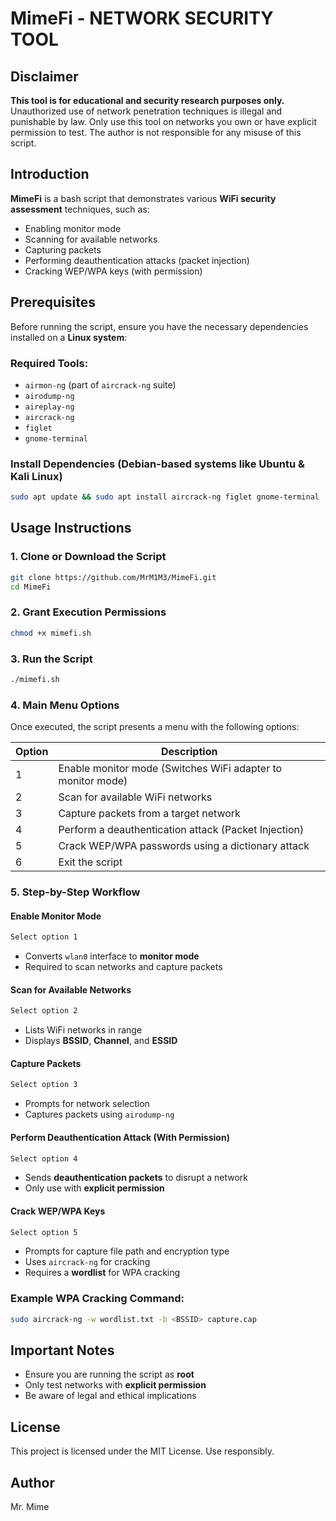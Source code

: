 # MimeFi - NETWORK SECURITY TOOL

## Disclaimer
**This tool is for educational and security research purposes only.** Unauthorized use of network penetration techniques is illegal and punishable by law. Only use this tool on networks you own or have explicit permission to test. The author is not responsible for any misuse of this script.

## Introduction
**MimeFi** is a bash script that demonstrates various **WiFi security assessment** techniques, such as:
- Enabling monitor mode
- Scanning for available networks
- Capturing packets
- Performing deauthentication attacks (packet injection)
- Cracking WEP/WPA keys (with permission)

## Prerequisites
Before running the script, ensure you have the necessary dependencies installed on a **Linux system**:

### Required Tools:
- `airmon-ng` (part of `aircrack-ng` suite)
- `airodump-ng`
- `aireplay-ng`
- `aircrack-ng`
- `figlet`
- `gnome-terminal`

### Install Dependencies (Debian-based systems like Ubuntu & Kali Linux)
```bash
sudo apt update && sudo apt install aircrack-ng figlet gnome-terminal
```

## Usage Instructions

### 1. Clone or Download the Script
```bash
git clone https://github.com/MrM1M3/MimeFi.git
cd MimeFi
```

### 2. Grant Execution Permissions
```bash
chmod +x mimefi.sh
```

### 3. Run the Script
```bash
./mimefi.sh
```

### 4. Main Menu Options
Once executed, the script presents a menu with the following options:

| Option | Description |
|--------|-------------|
| 1 | Enable monitor mode (Switches WiFi adapter to monitor mode) |
| 2 | Scan for available WiFi networks |
| 3 | Capture packets from a target network |
| 4 | Perform a deauthentication attack (Packet Injection) |
| 5 | Crack WEP/WPA passwords using a dictionary attack |
| 6 | Exit the script |

### 5. Step-by-Step Workflow
#### **Enable Monitor Mode**
```bash
Select option 1
```
- Converts `wlan0` interface to **monitor mode**
- Required to scan networks and capture packets

#### **Scan for Available Networks**
```bash
Select option 2
```
- Lists WiFi networks in range
- Displays **BSSID**, **Channel**, and **ESSID**

#### **Capture Packets**
```bash
Select option 3
```
- Prompts for network selection
- Captures packets using `airodump-ng`

#### **Perform Deauthentication Attack** (With Permission)
```bash
Select option 4
```
- Sends **deauthentication packets** to disrupt a network
- Only use with **explicit permission**

#### **Crack WEP/WPA Keys**
```bash
Select option 5
```
- Prompts for capture file path and encryption type
- Uses `aircrack-ng` for cracking
- Requires a **wordlist** for WPA cracking

### Example WPA Cracking Command:
```bash
sudo aircrack-ng -w wordlist.txt -b <BSSID> capture.cap
```

## Important Notes
- Ensure you are running the script as **root**
- Only test networks with **explicit permission**
- Be aware of legal and ethical implications

## License
This project is licensed under the MIT License. Use responsibly.

## Author
Mr. Mime
